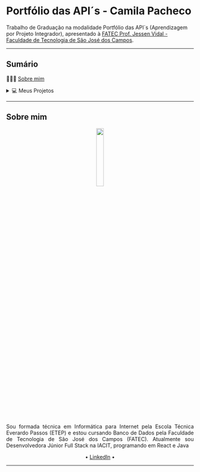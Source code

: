 # Portfólio das API´s - Camila Pacheco
Trabalho de Graduação na modalidade Portfólio das API´s (Aprendizagem por Projeto Integrador), apresentado à [FATEC Prof. Jessen Vidal - Faculdade de Tecnologia de São José dos Campos](http://fatecsjc-prd.azurewebsites.net/).
<hr>
<h2>Sumário</h2>
<p>👩🏻‍💻 <a href="#sobre-mim">Sobre mim</a></p>
<details>
    <summary>💻 Meus Projetos</summary>
    <ul><a href="">Projeto 1</a></ul>
    <ul><a href="">Projeto 2</a></ul>
    <ul><a href="">Projeto 3</a></ul>
    <ul><a href="">Projeto 4</a></ul>
    </ul>
</details>
<hr>
<h2>Sobre mim</h2>
<p align="center"><img src="https://avatars.githubusercontent.com/u/64873345?v=4" width="20%"></p>
<p align="justify">Sou formada técnica em Informática para Internet pela Escola Técnica Everardo Passos (ETEP) e estou cursando Banco de Dados pela Faculdade de Tecnologia de São José dos Campos (FATEC). Atualmente sou Desenvolvedora Júnior Full Stack na IACIT, programando em React e Java</p>
<p align="center">• <a href="https://br.linkedin.com/in/camilaffpacheco">LinkedIn</a> •
<hr>
